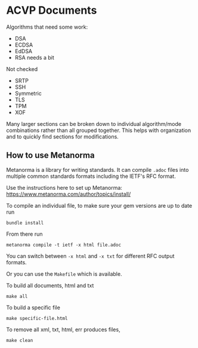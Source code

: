 # ACVP Documents

Algorithms that need some work:

* DSA
* ECDSA
* EdDSA
* RSA needs a bit

Not checked

* SRTP
* SSH
* Symmetric
* TLS
* TPM
* XOF
 

Many larger sections can be broken down to individual algorithm/mode combinations rather than all grouped together. This helps with organization and to quickly find sections for modifications.

## How to use Metanorma

Metanorma is a library for writing standards. It can compile `.adoc` files into multiple common standards formats including the IETF's RFC format. 

Use the instructions here to set up Metanorma: https://www.metanorma.com/author/topics/install/

To compile an individual file, to make sure your gem versions are up to date run

```
bundle install
```

From there run 

```
metanorma compile -t ietf -x html file.adoc
```

You can switch between `-x html` and `-x txt` for different RFC output formats. 

Or you can use the `Makefile` which is available. 

To build all documents, html and txt

```
make all
```

To build a specific file

```
make specific-file.html
```

To remove all xml, txt, html, err produces files,

```
make clean
```
